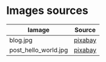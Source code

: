 Images sources
======


Iamage | Source
--- | ---
blog.jpg | [pixabay](https://pixabay.com/en/workplace-computer-media-article-3233497/)
post_hello_world.jpg | [pixabay](https://pixabay.com/en/hello-world-computer-programmer-1333103/)
